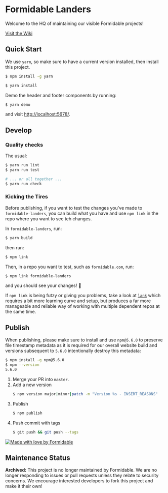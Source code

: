 # Formidable Landers

Welcome to the HQ of maintaining our visible Formidable projects!

[Visit the Wiki](https://github.com/FormidableLabs/formidable-landers/wiki)

## Quick Start

We use `yarn`, so make sure to have a current version installed, then install
this project.

```sh
$ npm install -g yarn

$ yarn install
```

Demo the header and footer components by running:

```sh
$ yarn demo
```

and visit [http://localhost:5678/](http://localhost:5678/).

## Develop

### Quality checks

The usual:

```sh
$ yarn run lint
$ yarn run test

# ... or all together ...
$ yarn run check
```

### Kicking the Tires

Before publishing, if you want to test the changes you’ve made to
`formidable-landers`, you can build what you have and use `npm link` in the repo
where you want to see teh changes.

In `formidable-landers`, run:

```sh
$ yarn build
```

then run:

```sh
$ npm link
```

Then, in a repo you want to test, such as `formidable.com`, run:

```sh
$ npm link formidable-landers
```

and you should see your changes! 🎉

If `npm link` is being futzy or giving you problems, take a look at
[`lank`](https://github.com/FormidableLabs/lank) which requires a bit more
learning curve and setup, but produces a far more manageable and reliable
way of working with multiple dependent repos at the same time.

## Publish

When publishing, please make sure to install and use `npm@5.6.0` to preserve
file timestamp metadata as it is required for our overall website build and
versions subsequent to `5.6.0` intentionally destroy this metadata:

```sh
$ npm install -g npm@5.6.0
$ npm --version
5.6.0
```

1.  Merge your PR into `master`.
2.  Add a new version
    ```sh
    $ npm version major|minor|patch -m "Version %s - INSERT_REASONS"
    ```
3.  Publish
    ```sh
    $ npm publish
    ```
4.  Push commit with tags
    ```sh
    $ git push && git push --tags
    ```

[![Made with love by Formidable](https://formidable.surge.sh/assets/readme-foots.svg)](http://formidable.com/?utm_source=github&utm_medium=OSS&utm_campaign=repository)


## Maintenance Status

**Archived:** This project is no longer maintained by Formidable. We are no longer responding to issues or pull requests unless they relate to security concerns. We encourage interested developers to fork this project and make it their own!
